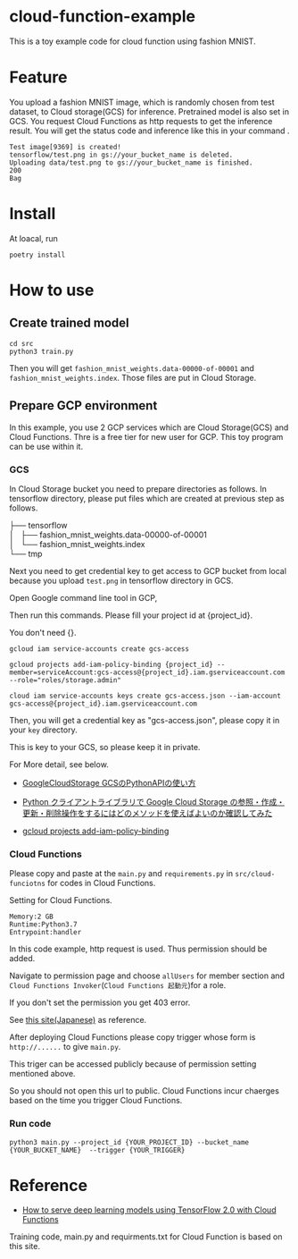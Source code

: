 # cloud-function-example
This is a toy example code for cloud function using fashion MNIST.

# Feature
You upload a fashion MNIST image, which is randomly chosen from test dataset, to Cloud storage(GCS) for inference.
Pretrained model is also set in GCS.
You request Cloud Functions as http requests to get the inference result.
You will get the status code and inference like this in your command .


```
Test image[9369] is created!
tensorflow/test.png in gs://your_bucket_name is deleted.
Uploading data/test.png to gs://your_bucket_name is finished.
200
Bag
```

# Install
At loacal, run

 ```
 poetry install
 ```

# How to use
## Create trained model
```
cd src
python3 train.py
```
Then you will get `fashion_mnist_weights.data-00000-of-00001` and `fashion_mnist_weights.index`.
Those files are put in Cloud Storage.


## Prepare GCP environment

In this example, you use 2 GCP services which are Cloud Storage(GCS) and Cloud Functions.
Thre is a free tier for new user for GCP.
This toy program can be use within it.


### GCS

In Cloud Storage bucket you need to prepare directories as follows.
In tensorflow directory, please put files which are created at previous step as follows.

├── tensorflow  
│   ├── fashion_mnist_weights.data-00000-of-00001  
│   └── fashion_mnist_weights.index  
└── tmp  

Next you need to get credential key to get access to GCP bucket from local because you upload `test.png` in tensorflow directory in GCS.

Open Google command line tool in GCP,

Then run this commands. Please fill your project id at {project_id}.

You don't need {}.

```
gcloud iam service-accounts create gcs-access

gcloud projects add-iam-policy-binding {project_id} --member=serviceAccount:gcs-access@{project_id}.iam.gserviceaccount.com --role="roles/storage.admin"

cloud iam service-accounts keys create gcs-access.json --iam-account gcs-access@{project_id}.iam.gserviceaccount.com
```

Then, you will get a credential key as "gcs-access.json", please copy it in your `key` directory.

This is key to your GCS, so please keep it in private.


For More detail, see below.

- [GoogleCloudStorage GCSのPythonAPIの使い方](https://qiita.com/Hyperion13fleet/items/594c15ac24f149ab73c9)

- [Python クライアントライブラリで Google Cloud Storage の参照・作成・更新・削除操作をするにはどのメソッドを使えばよいのか確認してみた](https://dev.classmethod.jp/articles/gcs-python-client-libraries-how2/)

- [gcloud projects add-iam-policy-binding](https://cloud.google.com/sdk/gcloud/reference/projects/add-iam-policy-binding#PROJECT_ID)

### Cloud Functions

Please copy and paste at the `main.py` and `requirements.py` in `src/cloud-funciotns` for codes in Cloud Functions.

Setting for Cloud Functions.
```
Memory:2 GB
Runtime:Python3.7
Entrypoint:handler
```
In this code example, http request is used. Thus permission should be added.

Navigate to permission page and choose `allUsers` for member section and `Cloud Functions Invoker`(`Cloud Functions 起動元`)for a role.

If you don't set the permission you get 403 error.

See [this site(Japanese)](https://qiita.com/toshiaki_takase/items/ce65cd5582a80917b52f) as reference.

After deploying Cloud Functions please copy trigger whose form is `http://......` to give `main.py`.

This triger can be accessed publicly because of permission setting mentioned above.

So you should not open this url to public. Cloud Functions incur chaerges based on the time you trigger Cloud Functions.

### Run code
`python3 main.py --project_id {YOUR_PROJECT_ID} --bucket_name {YOUR_BUCKET_NAME}  --trigger {YOUR_TRIGGER}` 

# Reference

- [How to serve deep learning models using TensorFlow 2.0 with Cloud Functions](https://cloud.google.com/blog/products/ai-machine-learning/how-to-serve-deep-learning-models-using-tensorflow-2-0-with-cloud-functions)

Training code, main.py and requirments.txt for Cloud Function is based on this site.